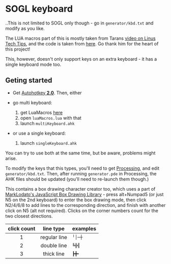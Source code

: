 # SOGL keyboard

..This is not limited to SOGL only though - go in `generator/kbd.txt` and modify as you like.

The LUA macros part of this is mostly taken from Tarans [video on Linus Tech Tips](https://www.youtube.com/watch?v=Arn8ExQ2Gjg), and the code is taken from  [here](https://github.com/TaranVH/2nd-keyboard/tree/master/LUAMACROS). Go thank him for the heart of this project!

This, however, doesn't only support keys on an extra keyboard - it has a single keyboard mode too.

## Geting started

- Get [Autohotkey **2.0**](https://autohotkey.com/). Then, either
- go multi keyboard:
  1. get LuaMacros [here](http://www.hidmacros.eu/forum/viewtopic.php?f=10&t=241#p794)
  2. open `luaMacros.lua` with that
  3. launch `multiKeyboard.ahk`


- or use a single keyboard:
  1. launch `singleKeyboard.ahk`

You can try to use both at the same time, but be aware, problems might arise.

To modify the keys that this types, you'll need to get [Processing](processing.org/), and edit `generator/kbd.txt`. Then, after running `generator.pde` in Processing, the AHK files should be updated (you'll need to re-launch them though.)

This contains a box drawing character creator too, which uses a part of [MarkLodato's JavaScript Box Drawing Library](https://github.com/MarkLodato/js-boxdrawing) - press alt+Numpad5 (or just N5 on the 2nd keyboard) to enter the box drawing mode, then click N2/4/6/8 to add lines to the corresponding direction, and finish with another click on N5 (alt not required). Clicks on the corner numbers count for the two closest directions.
  
click count | line type | examples
:-:|:------------:|:--
1 | regular line | `╵│─┼`
2 | double line  | `╚╬╣`
3 | thick line  | `┣╋╸`